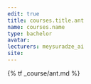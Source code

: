 ```yaml
---
edit: true
title: courses.title.ant
name: courses.name
type: bachelor
avatar:
lecturers: meysuradze_ai
site: 
---
```


{% tf _course/ant.md %}